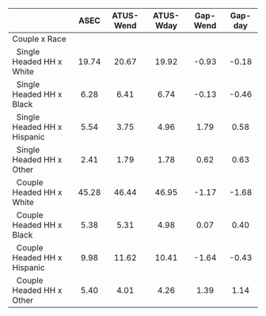 
|                      |         ASEC |    ATUS-Wend |    ATUS-Wday |     Gap-Wend |      Gap-day |
| -------------------- | :----------: | :----------: | :----------: | :----------: | :----------: |
| Couple x Race        |              |              |              |              |              |
| &nbsp;&nbsp;Single Headed HH x White |        19.74 |        20.67 |        19.92 |        -0.93 |        -0.18 |
| &nbsp;&nbsp;Single Headed HH x Black |         6.28 |         6.41 |         6.74 |        -0.13 |        -0.46 |
| &nbsp;&nbsp;Single Headed HH x Hispanic |         5.54 |         3.75 |         4.96 |         1.79 |         0.58 |
| &nbsp;&nbsp;Single Headed HH x Other |         2.41 |         1.79 |         1.78 |         0.62 |         0.63 |
| &nbsp;&nbsp;Couple Headed HH x White |        45.28 |        46.44 |        46.95 |        -1.17 |        -1.68 |
| &nbsp;&nbsp;Couple Headed HH x Black |         5.38 |         5.31 |         4.98 |         0.07 |         0.40 |
| &nbsp;&nbsp;Couple Headed HH x Hispanic |         9.98 |        11.62 |        10.41 |        -1.64 |        -0.43 |
| &nbsp;&nbsp;Couple Headed HH x Other |         5.40 |         4.01 |         4.26 |         1.39 |         1.14 |

